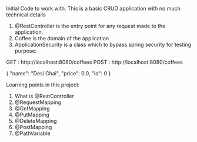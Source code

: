 Initial Code to work with.
This is a basic CRUD application with no much technical details

1. @RestController is the entry point for any request made to the application.
2. Coffee is the domain of the application
3. ApplicationSecurity is a class which to bypass spring security for testing purpose:


GET : http://localhost:8080/coffees
POST : http://localhost:8080/coffees

{
    "name": "Desi Chai",
    "price": 0.0,
    "id": 0
}

Learning points in this project:
1. What is @RestController
2. @RequestMapping
3. @GetMapping
4. @PutMapping
5. @DeleteMapping
6. @PostMapping
7. @PathVariable



